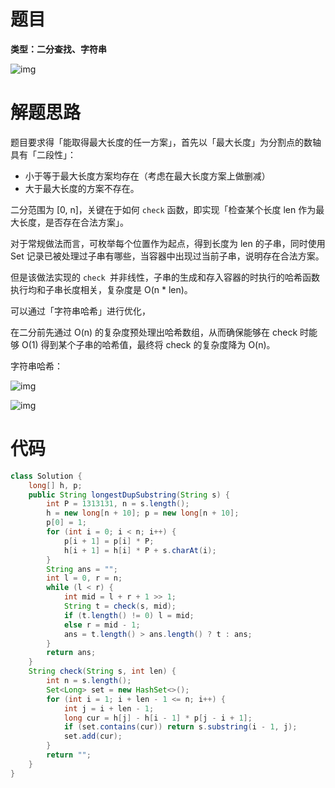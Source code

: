 # 题目

**类型：二分查找、字符串**

![img](https://cdn.nlark.com/yuque/0/2021/png/2941598/1640401889047-04969233-e5c6-492e-ad0d-7ff1b25f99ce.png)





# 解题思路

题目要求得「能取得最大长度的任一方案」，首先以「最大长度」为分割点的数轴具有「二段性」：

- 小于等于最大长度方案均存在（考虑在最大长度方案上做删减）
- 大于最大长度的方案不存在。

二分范围为 [0, n]，关键在于如何 `check` 函数，即实现「检查某个长度 len 作为最大长度，是否存在合法方案」。

对于常规做法而言，可枚举每个位置作为起点，得到长度为 len 的子串，同时使用 Set<String> 记录已被处理过子串有哪些，当容器中出现过当前子串，说明存在合法方案。

但是该做法实现的 `check `并非线性，子串的生成和存入容器的时执行的哈希函数执行均和子串长度相关，复杂度是 O(n * len)。

可以通过「字符串哈希」进行优化，

在二分前先通过 O(n) 的复杂度预处理出哈希数组，从而确保能够在 check 时能够 O(1) 得到某个子串的哈希值，最终将 check 的复杂度降为 O(n)。



字符串哈希：

![img](https://cdn.nlark.com/yuque/0/2021/png/2941598/1640412023451-859574ac-d526-48f7-87bc-e2959a5062ed.png)

![img](https://cdn.nlark.com/yuque/0/2021/png/2941598/1640412075183-67336fb1-e5cf-41dc-9ebc-7d23b3e6e42e.png)

# 代码

```java
class Solution {
    long[] h, p;
    public String longestDupSubstring(String s) {
        int P = 1313131, n = s.length();
        h = new long[n + 10]; p = new long[n + 10];
        p[0] = 1;
        for (int i = 0; i < n; i++) {
            p[i + 1] = p[i] * P;
            h[i + 1] = h[i] * P + s.charAt(i);
        }
        String ans = "";
        int l = 0, r = n;
        while (l < r) {
            int mid = l + r + 1 >> 1;
            String t = check(s, mid);
            if (t.length() != 0) l = mid;
            else r = mid - 1;
            ans = t.length() > ans.length() ? t : ans;
        }
        return ans;
    }
    String check(String s, int len) {
        int n = s.length();
        Set<Long> set = new HashSet<>();
        for (int i = 1; i + len - 1 <= n; i++) {
            int j = i + len - 1;
            long cur = h[j] - h[i - 1] * p[j - i + 1];
            if (set.contains(cur)) return s.substring(i - 1, j);
            set.add(cur);
        }
        return "";
    }
}
```